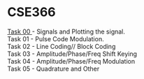 # CSE366


[Task 00 ](https://github.com/joydip007x/CSE366/blob/69206d39a0f5b2a1b8a24b9563f7210670de2be4/CSE366%20-%20Task%20%2300.ipynb) - Signals and Plotting the signal. <br>
Task 01 - Pulse Code Modulation.  <br>
Task 02 - Line Coding// Block Coding  <br>
Task 03 - Amplitude/Phase/Freq Shift Keying  <br>
Task 04 - Amplitude/Phase/Freq Modulation  <br>
Task 05 - Quadrature and Other  <br>
